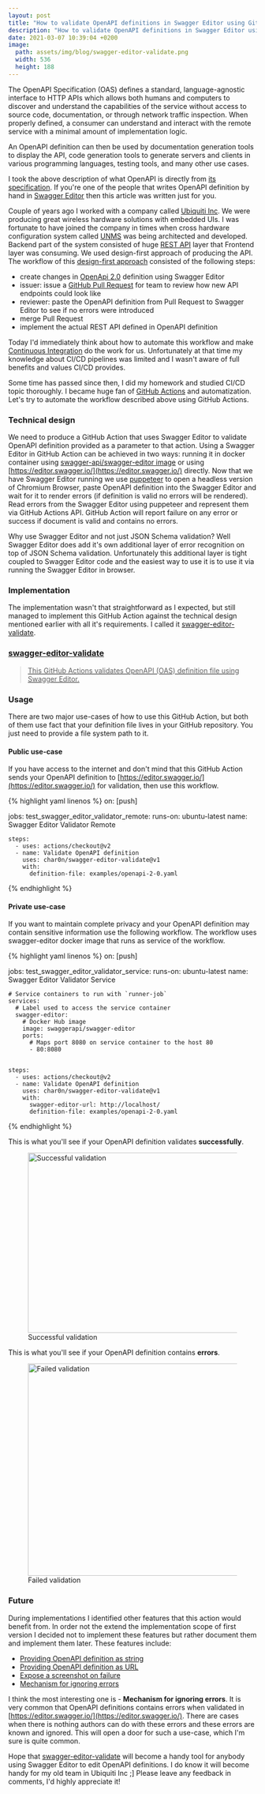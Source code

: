 ```yaml
---
layout: post
title: "How to validate OpenAPI definitions in Swagger Editor using GitHub Actions"
description: "How to validate OpenAPI definitions in Swagger Editor using GitHub Actions"
date: 2021-03-07 10:39:04 +0200
image:
  path: assets/img/blog/swagger-editor-validate.png
  width: 536
  height: 188
---
```


The OpenAPI Specification (OAS) defines a standard, language-agnostic interface to HTTP APIs which
allows both humans and computers to discover and understand the capabilities of the service without
access to source code, documentation, or through network traffic inspection. When properly defined, 
a consumer can understand and interact with the remote service with a minimal amount of implementation logic.

An OpenAPI definition can then be used by documentation generation tools to display the API, code generation
tools to generate servers and clients in various programming languages, testing tools, and many other use cases.

I took the above description of what OpenAPI is directly from [its specification](https://github.com/OAI/OpenAPI-Specification/blob/master/versions/3.1.0.md).
If you're one of the people that writes OpenAPI definition by hand in [Swagger Editor](https://editor.swagger.io/) then this article
was written just for you.

Couple of years ago I worked with a company called [Ubiquiti Inc](https://www.ui.com/). We were producing great wireless hardware solutions
with embedded UIs. I was fortunate to have joined the company in times when cross hardware configuration system
called [UNMS](https://unms.com/) was being architected and developed. Backend part of the system consisted of huge [REST API](https://en.wikipedia.org/wiki/Representational_state_transfer) layer that 
Frontend layer was consuming. We used design-first approach of producing the API. The workflow of this 
[design-first approach](https://www.visual-paradigm.com/guide/development/code-first-vs-design-first) consisted of the following steps:

- create changes in [OpenApi 2.0](https://github.com/OAI/OpenAPI-Specification/blob/master/versions/2.0.md) definition using Swagger Editor
- issuer: issue a [GitHub Pull Request](https://docs.github.com/en/github/collaborating-with-issues-and-pull-requests/about-pull-requests) for team to review how new API endpoints could look like
- reviewer: paste the OpenAPI definition from Pull Request to Swagger Editor to see if no errors were introduced
- merge Pull Request
- implement the actual REST API defined in OpenAPI definition

Today I'd immediately think about how to automate this workflow and make [Continuous Integration](https://en.wikipedia.org/wiki/Continuous_integration) do the work for us.
Unfortunately at that time my knowledge about CI/CD pipelines was limited and I wasn't aware of full benefits 
and values CI/CD provides.

Some time has passed since then, I did my homework and studied CI/CD topic thoroughly. I became huge fan 
of [GitHub Actions](https://github.com/features/actions) and automatization. Let's try to automate the workflow described above using GitHub Actions.

### Technical design

We need to produce a GitHub Action that uses Swagger Editor to validate OpenAPI definition provided
as a parameter to that action. Using a Swagger Editor in GitHub Action can be achieved in two ways:
running it in docker container using [swagger-api/swagger-editor image](https://hub.docker.com/r/swaggerapi/swagger-editor/) or using [https://editor.swagger.io/](https://editor.swagger.io/) directly.
Now that we have Swagger Editor running we use [puppeteer](https://pptr.dev/) to open a headless version of Chromium Browser,
paste OpenAPI definition into the Swagger Editor and wait for it to render errors
(if definition is valid no errors will be rendered). Read errors from the Swagger Editor using puppeteer 
and represent them via GitHub Actions API. GitHub Action will report failure on any error or success if
document is valid and contains no errors.

Why use Swagger Editor and not just JSON Schema validation? Well Swagger Editor does add it's own
additional layer of error recognition on top of JSON Schema validation. Unfortunately this additional
layer is tight coupled to Swagger Editor code and the easiest way to use it is to use it via running
the Swagger Editor in browser.

### Implementation

The implementation wasn't that straightforward as I expected, but still managed to implement this GitHub Action
against the technical design mentioned earlier with all it's requirements. I called it [swagger-editor-validate](https://github.com/char0n/swagger-editor-validate).

<div class="list-group mb-3">
  <a href="https://github.com/char0n/swagger-editor-validate" class="list-group-item list-group-item-action">
    <div class="d-flex w-100 justify-content-between">
      <h3 class="h5 mb-1"><i class="fab fa-github"></i> swagger-editor-validate</h3>
    </div>
    <blockquote class="blockquote fs-6 mb-1">
      This GitHub Actions validates OpenAPI (OAS) definition file using Swagger Editor.
    </blockquote>
    <script type="application/ld+json">
      {
        "@context": "https://schema.org",
        "@type": "SoftwareSourceCode",
        "author": { "@id": "https://vladimirgorej.com" },
        "name": "swagger-editor-validate",
        "abstract": "This GitHub Actions validates OpenAPI (OAS) definition file using Swagger Editor.",
        "codeRepository": "https://github.com/char0n/swagger-editor-validate"
      }
    </script>
  </a>
</div>

### Usage

There are two major use-cases of how to use this GitHub Action, but both of them use fact that your definition
file lives in your GitHub repository. You just need to provide a file system path to it.

#### Public use-case

If you have access to the internet and don't mind that this GitHub Action sends your OpenAPI definition to 
[https://editor.swagger.io/](https://editor.swagger.io/) for validation, then use this workflow.

{% highlight yaml linenos %}
on: [push]

jobs:
  test_swagger_editor_validator_remote:
    runs-on: ubuntu-latest
    name: Swagger Editor Validator Remote

    steps:
      - uses: actions/checkout@v2
      - name: Validate OpenAPI definition
        uses: char0n/swagger-editor-validate@v1
        with:
          definition-file: examples/openapi-2-0.yaml
{% endhighlight %}

#### Private use-case

If you want to maintain complete privacy and your OpenAPI definition may contain sensitive information 
use the following workflow. The workflow uses swagger-editor docker image that runs as service of the workflow.

{% highlight yaml linenos %}
on: [push]


jobs:
  test_swagger_editor_validator_service:
    runs-on: ubuntu-latest
    name: Swagger Editor Validator Service

    # Service containers to run with `runner-job`
    services:
      # Label used to access the service container
      swagger-editor:
        # Docker Hub image
        image: swaggerapi/swagger-editor
        ports:
          # Maps port 8080 on service container to the host 80
          - 80:8080


    steps:
      - uses: actions/checkout@v2
      - name: Validate OpenAPI definition
        uses: char0n/swagger-editor-validate@v1
        with:
          swagger-editor-url: http://localhost/
          definition-file: examples/openapi-2-0.yaml
{% endhighlight %}

This is what you'll see if your OpenAPI definition validates **successfully**.

<figure class="figure">
  <img src="{{ '/assets/img/blog/swagger-editor-validate-success.png' | relative_url }}" width="1149" height="365" class="figure-img rounded mx-auto d-block img-fluid" alt="Successful validation" />
  <figcaption class="figure-caption text-center">Successful validation</figcaption>
</figure>

This is what you'll see if your OpenAPI definition contains **errors**.

<figure class="figure">
  <img src="{{ '/assets/img/blog/swagger-editor-validate-errors.png' | relative_url }}" width="1218" height="430" class="figure-img rounded mx-auto d-block img-fluid" alt="Failed validation" />
  <figcaption class="figure-caption text-center">Failed validation</figcaption>
</figure>

### Future

During implementations I identified other features that this action would benefit from. 
In order not the extend the implementation scope of first version I decided not to implement these features
but rather document them and implement them later. These features include:

- [Providing OpenAPI definition as string](https://github.com/char0n/swagger-editor-validate/issues/1)
- [Providing OpenAPI definition as URL](https://github.com/char0n/swagger-editor-validate/issues/2)
- [Expose a screenshot on failure](https://github.com/char0n/swagger-editor-validate/issues/4)
- [Mechanism for ignoring errors](https://github.com/char0n/swagger-editor-validate/issues/3)

I think the most interesting one is - **Mechanism for ignoring errors**. It is very common that OpenAPI definitions 
contains errors when validated in [https://editor.swagger.io/](https://editor.swagger.io/). There are cases when there is nothing authors can do 
with these errors and these errors are known and ignored. This will open a door for such a use-case,
which I'm sure is quite common.

Hope that [swagger-editor-validate](https://github.com/char0n/swagger-editor-validate) will become a handy tool for anybody using Swagger Editor to edit OpenAPI definitions.
I do know it will become handy for my old team in Ubiquiti Inc ;] Please leave any feedback in comments, 
I'd highly appreciate it!